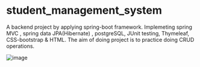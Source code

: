 # student_management_system
A backend project by applying spring-boot framework. Implemeting spring MVC , spring data JPA(Hibernate) , postgreSQL, JUnit testing, Thymeleaf, CSS-bootstrap & HTML. 
The aim of doing project is to practice doing CRUD operations. 

![image](https://github.com/kahano/student_management_system/assets/48335933/5413a22b-46ba-4c37-b85b-cda296bfa323)


